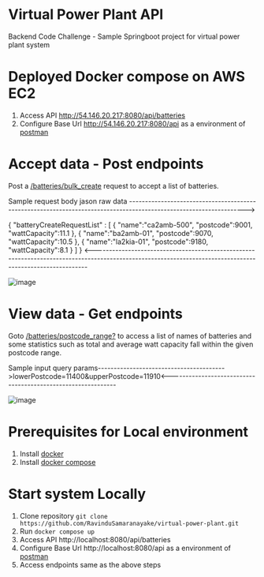 # Virtual Power Plant API
Backend Code Challenge - Sample Springboot project for virtual power plant system

# Deployed Docker compose on AWS EC2

1. Access API http://54.146.20.217:8080/api/batteries
2. Configure Base Url http://54.146.20.217:8080/api as a environment of [postman](https://www.postman.com/downloads/)

# Accept data - Post endpoints

Post a [/batteries/bulk_create](http://54.146.20.217:8080/api/batteries/bulk_create) request to accept a list of batteries.

Sample request body jason raw data ------------------------------------------------------------------------------------------------------------------->

{
   "batteryCreateRequestList" : [
 {
    "name":"ca2amb-500",
    "postcode":9001,
    "wattCapacity":11.1
    }, {
    "name":"ba2amb-01",
    "postcode":9070,
    "wattCapacity":10.5
    }, {
    "name":"la2kia-01",
    "postcode":9180,
    "wattCapacity":8.1
    }
    ]
}
<----------------------------------------------------------------------------------------------------------------------------------------------------------

![image](https://user-images.githubusercontent.com/31001595/192081546-ae36ecc4-bb6b-4060-b730-a0985d1659bd.png)


# View data - Get endpoints

Goto [/batteries/postcode_range?](http://54.146.20.217:8080/api/batteries/postcode_range?lowerPostcode=11400&upperPostcode=11910) to access a list of names of batteries and some statistics such as total and average watt capacity fall within the given postcode range. 

Sample input query params---------------------------------------->lowerPostcode=11400&upperPostcode=11910<-------------------------------------------------------------

![image](https://user-images.githubusercontent.com/31001595/192081941-829ed2f7-51b5-4ffe-95e6-5cb7b7225dc9.png)


# Prerequisites for Local environment

1. Install [docker](https://docs.docker.com/get-docker/)
2. Install [docker compose](https://docs.docker.com/compose/install/)

# Start system Locally

1. Clone repository `git clone https://github.com/RavinduSamaranayake/virtual-power-plant.git`
2. Run `docker compose up`
3. Access API http://localhost:8080/api/batteries
4. Configure Base Url http://localhost:8080/api as a environment of [postman](https://www.postman.com/downloads/)
5. Access endpoints same as the above steps



